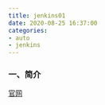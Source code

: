 ```yaml
---
title: jenkins01
date: 2020-08-25 16:37:00
categories:
- auto
- jenkins
---
```

### 一、简介
[官网](https://jenkins.io/zh/download/)